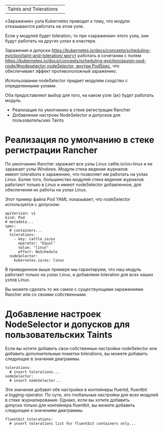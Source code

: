 |||
|:-|:-|
|Taints and Tolerations||

«Заражение» узла Kubernetes приводит к тому, что модули отказываются работать на этом узле.

Если у модулей будет toleration, то при «заражении» этого узла, они будут работать на других узлах в кластере.

Заражения и допуски https://kubernetes.io/docs/concepts/scheduling-eviction/taint-and-toleration/ могут работать в сочетании с полем https://kubernetes.io/docs/concepts/scheduling-eviction/assign-pod-node/#nodeselector nodeSelector  внутри PodSpec, что обеспечивает эффект противоположный заражению.

Использование nodeSelector придает модулям сходство с определенными узлами.

Оба предоставляют выбор для того, на каком узле (ах) будет работать модуль.
-	Реализация по умолчанию в стеке регистрации Rancher
-	Добавление настроек NodeSelector и допусков для пользовательских Taints


# Реализация по умолчанию в стеке регистрации Rancher

По умолчанию Rancher заражает все узлы Linux cattle.io/os=linux и не заражает узлы Windows. Модули стека ведения журналов имеют tolerations к заражению, что позволяет им работать на узлах Linux. Более того, большинство модулей стека ведения журналов работают только в Linux и имеют nodeSelector добавленное, для обеспечения их работы на узлах Linux.

Этот пример файла Pod YAML показывает, что nodeSelector используется с допуском:
```
apiVersion: v1
kind: Pod
# metadata...
spec:
  # containers...
  tolerations:
    - key: cattle.io/os
      operator: "Equal"
      value: "linux"
      effect: NoSchedule
  nodeSelector:
    kubernetes.io/os: linux
```
В приведенном выше примере мы гарантируем, что наш модуль работает только на узлах Linux, и добавляем toleration для всех наших узлов Linux.

Вы можете сделать то же самое с существующими заражениями Rancher или со своими собственными.

# Добавление настроек NodeSelector и допусков для пользовательских Taints

Если вы хотите добавить свои собственные настройки nodeSelector или добавить дополнительные пометки tolerations, вы можете добавить следующее в значения диаграммы.
```
tolerations:
  # insert tolerations...
nodeSelector:
  # insert nodeSelector...
```
Эти значения добавят обе настройки в контейнеры fluentd, fluentbit и logging-operator. По сути, это глобальные настройки для всех модулей в стеке журналирования.
Однако, если вы хотите добавить допуски только для контейнера fluentbit, вы можете добавить следующее к значениям диаграммы. 

```
fluentbit_tolerations:
  # insert tolerations list for fluentbit containers only...
```
